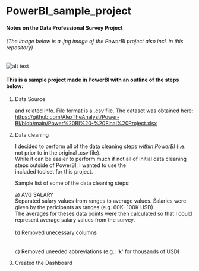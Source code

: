 # PowerBI_sample_project
#### Notes on the Data Professional Survey Project

###### (*The image below is a .jpg image of the PowerBI project also incl. in this repository*)
![alt text](https://github.com/ssoehdata/PowerBI_examples/blob/main/DataProfessionalsSurvey/jpg/DataProfSurvey.jpg)


#### This is a sample project made in PowerBI with an outline of the steps below:
1) Data Source
   
   and related info. File format is a .csv file.
   The dataset was obtained here: 
   https://github.com/AlexTheAnalyst/Power-BI/blob/main/Power%20BI%20-%20Final%20Project.xlsx 

2) <d>Data cleaning</d>
  
   I decided to perform all of the data cleaning steps _within PowerBI_ (i.e. not prior to in the original .csv file). <br>
   While it can be easier to perform much if not all of initial data cleaning steps outside of PowerBI, I wanted to use the<br>
   included toolset for this project.

   Sample list of some of the data cleaning steps:
   
   a) AVG SALARY<br>
   <d>Separated salary values from ranges to average values. Salaries were
   given by the paricipants as ranges (e.g. 60K- 100K USD).<br>The averages for theses data points were then calculated so that I could represent average salary values from the survey.</d>   
   <br>b) Removed unecessary columns</br>   
   <br>c) Removed uneeded abbreviations (e.g.: 'k' for thousands of USD)</br>
3) <d>Created the Dashboard</d>
   


